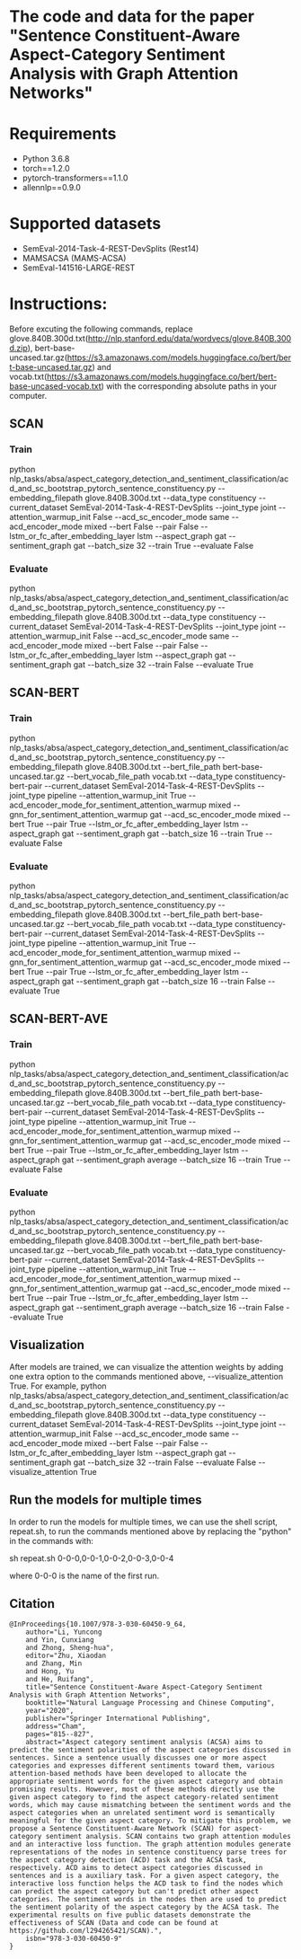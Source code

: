 # The code and data for the paper "Sentence Constituent-Aware Aspect-Category Sentiment Analysis with Graph Attention Networks"

# Requirements
- Python 3.6.8
- torch==1.2.0
- pytorch-transformers==1.1.0
- allennlp==0.9.0

# Supported datasets
- SemEval-2014-Task-4-REST-DevSplits (Rest14)
- MAMSACSA (MAMS-ACSA)
- SemEval-141516-LARGE-REST

# Instructions:
Before excuting the following commands, replace glove.840B.300d.txt(http://nlp.stanford.edu/data/wordvecs/glove.840B.300d.zip), bert-base-uncased.tar.gz(https://s3.amazonaws.com/models.huggingface.co/bert/bert-base-uncased.tar.gz) and vocab.txt(https://s3.amazonaws.com/models.huggingface.co/bert/bert-base-uncased-vocab.txt) with the corresponding absolute paths in your computer. 

## SCAN
### Train
python nlp_tasks/absa/aspect_category_detection_and_sentiment_classification/acd_and_sc_bootstrap_pytorch_sentence_constituency.py --embedding_filepath glove.840B.300d.txt --data_type constituency --current_dataset SemEval-2014-Task-4-REST-DevSplits --joint_type joint --attention_warmup_init False --acd_sc_encoder_mode same --acd_encoder_mode mixed --bert False --pair False --lstm_or_fc_after_embedding_layer lstm --aspect_graph gat --sentiment_graph gat --batch_size 32 --train True --evaluate False

### Evaluate
python nlp_tasks/absa/aspect_category_detection_and_sentiment_classification/acd_and_sc_bootstrap_pytorch_sentence_constituency.py --embedding_filepath glove.840B.300d.txt --data_type constituency --current_dataset SemEval-2014-Task-4-REST-DevSplits --joint_type joint --attention_warmup_init False --acd_sc_encoder_mode same --acd_encoder_mode mixed --bert False --pair False --lstm_or_fc_after_embedding_layer lstm --aspect_graph gat --sentiment_graph gat --batch_size 32 --train False --evaluate True

## SCAN-BERT
### Train
python nlp_tasks/absa/aspect_category_detection_and_sentiment_classification/acd_and_sc_bootstrap_pytorch_sentence_constituency.py --embedding_filepath glove.840B.300d.txt --bert_file_path bert-base-uncased.tar.gz --bert_vocab_file_path vocab.txt --data_type constituency-bert-pair --current_dataset SemEval-2014-Task-4-REST-DevSplits --joint_type pipeline --attention_warmup_init True --acd_encoder_mode_for_sentiment_attention_warmup mixed --gnn_for_sentiment_attention_warmup gat --acd_sc_encoder_mode mixed --bert True --pair True --lstm_or_fc_after_embedding_layer lstm --aspect_graph gat --sentiment_graph gat --batch_size 16 --train True --evaluate False

### Evaluate
python nlp_tasks/absa/aspect_category_detection_and_sentiment_classification/acd_and_sc_bootstrap_pytorch_sentence_constituency.py --embedding_filepath glove.840B.300d.txt --bert_file_path bert-base-uncased.tar.gz --bert_vocab_file_path vocab.txt --data_type constituency-bert-pair --current_dataset SemEval-2014-Task-4-REST-DevSplits --joint_type pipeline --attention_warmup_init True --acd_encoder_mode_for_sentiment_attention_warmup mixed --gnn_for_sentiment_attention_warmup gat --acd_sc_encoder_mode mixed --bert True --pair True --lstm_or_fc_after_embedding_layer lstm --aspect_graph gat --sentiment_graph gat --batch_size 16 --train False --evaluate True

## SCAN-BERT-AVE
### Train
python nlp_tasks/absa/aspect_category_detection_and_sentiment_classification/acd_and_sc_bootstrap_pytorch_sentence_constituency.py --embedding_filepath glove.840B.300d.txt --bert_file_path bert-base-uncased.tar.gz --bert_vocab_file_path vocab.txt --data_type constituency-bert-pair --current_dataset SemEval-2014-Task-4-REST-DevSplits --joint_type pipeline --attention_warmup_init True --acd_encoder_mode_for_sentiment_attention_warmup mixed --gnn_for_sentiment_attention_warmup gat --acd_sc_encoder_mode mixed --bert True --pair True --lstm_or_fc_after_embedding_layer lstm --aspect_graph gat --sentiment_graph average --batch_size 16 --train True --evaluate False

### Evaluate
python nlp_tasks/absa/aspect_category_detection_and_sentiment_classification/acd_and_sc_bootstrap_pytorch_sentence_constituency.py --embedding_filepath glove.840B.300d.txt --bert_file_path bert-base-uncased.tar.gz --bert_vocab_file_path vocab.txt --data_type constituency-bert-pair --current_dataset SemEval-2014-Task-4-REST-DevSplits --joint_type pipeline --attention_warmup_init True --acd_encoder_mode_for_sentiment_attention_warmup mixed --gnn_for_sentiment_attention_warmup gat --acd_sc_encoder_mode mixed --bert True --pair True --lstm_or_fc_after_embedding_layer lstm --aspect_graph gat --sentiment_graph average --batch_size 16 --train False --evaluate True

## Visualization
After models are trained, we can visualize the attention weights by adding one extra option to the commands mentioned above, --visualize_attention True. For example,
python nlp_tasks/absa/aspect_category_detection_and_sentiment_classification/acd_and_sc_bootstrap_pytorch_sentence_constituency.py --embedding_filepath glove.840B.300d.txt --data_type constituency --current_dataset SemEval-2014-Task-4-REST-DevSplits --joint_type joint --attention_warmup_init False --acd_sc_encoder_mode same --acd_encoder_mode mixed --bert False --pair False --lstm_or_fc_after_embedding_layer lstm --aspect_graph gat --sentiment_graph gat --batch_size 32 --train False --evaluate False --visualize_attention True

## Run the models for multiple times
In order to run the models for multiple times, we can use the shell script, repeat.sh, to run the commands mentioned above by replacing the "python" in the commands  with:

sh repeat.sh 0-0-0,0-0-1,0-0-2,0-0-3,0-0-4

where 0-0-0 is the name of the first run.

## Citation
```
@InProceedings{10.1007/978-3-030-60450-9_64,
    author="Li, Yuncong
    and Yin, Cunxiang
    and Zhong, Sheng-hua",
    editor="Zhu, Xiaodan
    and Zhang, Min
    and Hong, Yu
    and He, Ruifang",
    title="Sentence Constituent-Aware Aspect-Category Sentiment Analysis with Graph Attention Networks",
    booktitle="Natural Language Processing and Chinese Computing",
    year="2020",
    publisher="Springer International Publishing",
    address="Cham",
    pages="815--827",
    abstract="Aspect category sentiment analysis (ACSA) aims to predict the sentiment polarities of the aspect categories discussed in sentences. Since a sentence usually discusses one or more aspect categories and expresses different sentiments toward them, various attention-based methods have been developed to allocate the appropriate sentiment words for the given aspect category and obtain promising results. However, most of these methods directly use the given aspect category to find the aspect category-related sentiment words, which may cause mismatching between the sentiment words and the aspect categories when an unrelated sentiment word is semantically meaningful for the given aspect category. To mitigate this problem, we propose a Sentence Constituent-Aware Network (SCAN) for aspect-category sentiment analysis. SCAN contains two graph attention modules and an interactive loss function. The graph attention modules generate representations of the nodes in sentence constituency parse trees for the aspect category detection (ACD) task and the ACSA task, respectively. ACD aims to detect aspect categories discussed in sentences and is a auxiliary task. For a given aspect category, the interactive loss function helps the ACD task to find the nodes which can predict the aspect category but can't predict other aspect categories. The sentiment words in the nodes then are used to predict the sentiment polarity of the aspect category by the ACSA task. The experimental results on five public datasets demonstrate the effectiveness of SCAN (Data and code can be found at https://github.com/l294265421/SCAN).",
    isbn="978-3-030-60450-9"
}
```